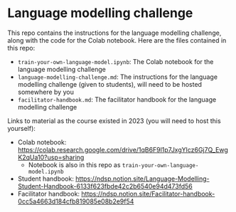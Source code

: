 # Language modelling challenge

This repo contains the instructions for the language modelling challenge, along with the code for the Colab notebook. Here are the files contained in this repo:

- `train-your-own-language-model.ipynb`: The Colab notebook for the language modelling challenge
- `language-modelling-challenge.md`: The instructions for the language modelling challenge (given to students), will need to be hosted somewhere by you
- `facilitator-handbook.md`: The facilitator handbook for the language modelling challenge

Links to material as the course existed in 2023 (you will need to host this yourself):

- Colab notebook: https://colab.research.google.com/drive/1qB6F9l1p7JxgYlcz6Gj7Q_EwgK2qUa10?usp=sharing
  - Notebook is also in this repo as `train-your-own-language-model.ipynb`
- Student handbook: https://ndsp.notion.site/Language-Modelling-Student-Handbook-6133f623fbde42c2b6540e94d473fd56
- Facilitator handbook: https://ndsp.notion.site/Facilitator-handbook-0cc5a4663d184cfb819085e08b2e9f54